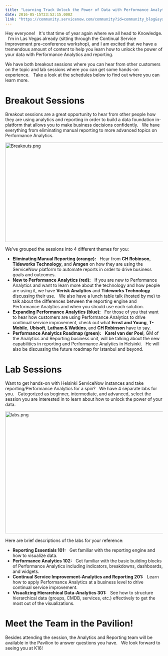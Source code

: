 ```yaml
---
title: "Learning Track Unlock the Power of Data with Performance Analytics and Reporting"
date: 2016-05-15T23:52:15.000Z
link: "https://community.servicenow.com/community?id=community_blog&sys_id=200d2aa5dbd0dbc01dcaf3231f9619e6"
---
```

<p>Hey everyone!   It's that time of year again where we all head to Knowledge.   I'm in Las Vegas already (sitting through the Continual Service Improvement pre-conference workshop), and I am excited that we have a tremendous amount of content to help you learn how to unlock the power of your data with Performance Analytics and reporting.</p><p></p><p>We have both breakout sessions where you can hear from other customers on the topic and lab sessions where you can get some hands-on experience.   Take a look at the schedules below to find out where you can learn more.</p><p></p><h1>Breakout Sessions</h1><p></p><p>Breakout sessions are a great opportunity to hear from other people how they are using analytics and reporting in order to build a data foundation in-platform that allows you to make business decisions confidently.   We have everything from eliminating manual reporting to more advanced topics on Performance Analytics.</p><p><img   alt="Breakouts.png" class="image-1 jive-image" src="56f90442dbd81344e9737a9e0f9619f7.iix" style="width: 620px; height: 318px;"/></p><p>We've grouped the sessions into 4 different themes for you:</p><ul><li><strong>Eliminating Manual Reporting (orange):</strong>   Hear from <strong>CH Robinson</strong>, <strong>Tideworks Technology</strong>, and <strong>Amgen</strong> on how they are using the ServiceNow platform to automate reports in order to drive business goals and outcomes.</li><li><strong>New to Performance Analytics (red):</strong>   If you are new to Performance Analytics and want to learn more about the technology and how people are using it, we have <strong>Verisk Analytics</strong> and <strong>Tideworks Technology</strong> discussing their use.   We also have a lunch table talk (hosted by me) to talk about the differences between the reporting engine and Performance Analytics and when you should use each solution.</li><li><strong>Expanding Performance Analytics (blue):</strong>   For those of you that want to hear how customers are using Performance Analytics to drive continual service improvement, check out what <strong>Ernst and Young</strong>, <strong>T-Mobile</strong>, <strong>Ubisoft</strong>, <strong>Latham &amp; Watkins</strong>, and <strong>CH Robinson</strong> have to say.</li><li><strong>Performance Analytics Roadmap (green):</strong>   <strong>Karel van der Poel</strong>, GM of the Analytics and Reporting business unit, will be talking about the new capabilities in reporting and Performance Analytics in Helsinki.   He will also be discussing the future roadmap for Istanbul and beyond.</li></ul><p></p><h1>Lab Sessions</h1><p></p><p>Want to get hands-on with Helsinki ServiceNow instances and take reporting/Performance Analytics for a spin?   We have 4 separate labs for you.   Categorized as beginner, intermediate, and advanced, select the session you are interested in to learn about how to unlock the power of your data.</p><p><img   alt="labs.png" class="image-2 jive-image" src="df18a7f9db9493049c9ffb651f961908.iix" style="width: 620px; height: 390px;"/></p><p>Here are brief descriptions of the labs for your reference:</p><ul><li><strong>Reporting Essentials 101:</strong>   Get familiar with the reporting engine and how to visualize data.</li><li><strong>Performance Analytics 102:</strong>   Get familiar with the basic building blocks of Performance Analytics including indicators, breakdowns, dashboards, and widgets.</li><li><strong>Continual Service Improvement-Analytics and Reporting 201:</strong>   Learn how to apply Performance Analytics at a business level to drive continual service improvement.</li><li><strong>Visualizing Hierarchical Data-Analytics 301:</strong>   See how to structure hierarchical data (groups, CMDB, services, etc.) effectively to get the most out of the visualizations.</li></ul><p></p><h1>Meet the Team in the Pavilion!</h1><p></p><p>Besides attending the session, the Analytics and Reporting team will be available in the Pavilion to answer questions you have.   We look forward to seeing you at K16!</p>